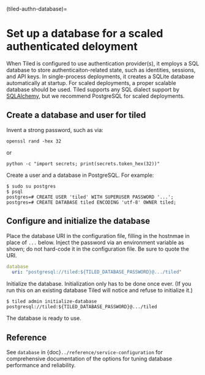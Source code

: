 (tiled-authn-database)=
# Set up a database for a scaled authenticated deloyment

When Tiled is configured to use authentication provider(s), it employs a SQL
database to store authenticaiton-related state, such as identities, sessions,
and API keys. In single-process deployments, it creates a SQLite database
automatically at startup. For scaled deployments, a proper scalable database
should be used. Tiled supports any SQL dialect support by
[SQLAlchemy](https://www.sqlalchemy.org/), but we recommend PostgreSQL for
scaled deployments.

## Create a database and user for tiled

Invent a strong password, such as via:

    openssl rand -hex 32

or

    python -c "import secrets; print(secrets.token_hex(32))"

Create a user and a database in PostgreSQL. For example:

```
$ sudo su postgres
$ psql
postgres=# CREATE USER 'tiled' WITH SUPERUSER PASSWORD '...';
postgres=# CREATE DATABASE tiled ENCODING 'utf-8' OWNER tiled;
```

## Configure and initialize the database

Place the database URI in the configuration file, filling in the hostnmae
in place of `...` below. Inject the password via an environment variable as shown;
do not hard-code it in the configuration file. Be sure to quote the URI.

```yaml
database
  uri: "postgresql://tiled:${TILED_DATABASE_PASSWORD}@.../tiled"
```

Initialize the database. Initialization only has to be done once ever. (If you
run this on an existing database Tiled will notice and refuse to initialize it.)

```
$ tiled admin initialize-database postgresql://tiled:${TILED_DATABASE_PASSWORD}@.../tiled
```

The database is ready to use.

## Reference

See `database` in {doc}`../reference/service-configuration` for comprehensive
documentation of the options for tuning database performance and reliability.
